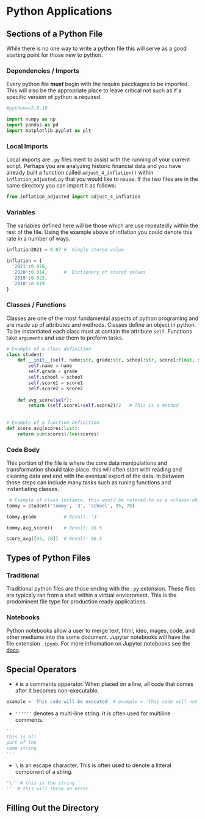 # **Python Applications**

## **Sections of a Python File**
While there is no one way to write a python file this will serve as a good starting point for those new to python.
### **Dependencies / Imports**
Every python file ***must*** begin with the require pacckages to be imported. This will also be the appropriate place to leave critical not such as if a specific version of python is required.
```python
#python==3.8.10

import numpy as np
import pandas as pd
import matplotlib.pyplot as plt
```
### **Local Imports**
Local imports are `.py` files ment to assist with the running of your current script. Perhaps you are analyzing historic financial data and you have already built a function called `adjust_4_inflation()` within `inflation_adjusted.py` that you would like to reuse. If the two files are in the same directory you can import it as follows:
```python
from inflation_adjusted import adjust_4_inflation
```

### Variables
The variables defined here will be those which are use repeatedly within the rest of the file. Using the example above of inflation you could denote this rate in a number of ways.
```python
inflation2021 = 0.07 #  Single stored value

inflation = {
  '2021':0.070,
  '2020':0.014,      #  Dictionary of stored values
  '2019':0.023,
  '2018':0.019
}
```

### Classes / Functions
Classes are one of the most fundamental aspects of python programing and are made up of attributes and methods. Classes define an object in python. To be instantiated each class must at contain the attribute `self`. Functions take `arguments` and use them to preform tasks.
```python
# Example of a class definition
class student:
    def __init__(self, name:str, grade:str, school:str, score1:float, score2:float):   ###
        self.name = name                                                                 #
        self.grade = grade                                                               #  This defines the attributes 
        self.school = school                                                             #
        self.score1 = score1                                                             #
        self.score2 = score2                                                           ###
    
    def avg_score(self):                         
        return (self.score1+self.score2)/2   # This is a method
 
 
# Example of a function definition
def score_avg(scores:list):
    return sum(scores)/len(scores)
```

### Code Body
This portion of the file is where the core data manipulations and transformation should take place. this will often start with reading and cleaning data and end with the eventual export of the data. In between those steps can include many tasks such as runing functions and instantiating classes.
```python
 # Example of class instance, this would be refered to as a <class> object or in this case a student object.
tommy = student('tommy', '3', 'school', 95, 78)

tommy.grade          # Result: '3'

tommy.avg_score()    # Result: 86.5

score_avg([95, 78])  # Result: 86.5
```

## **Types of Python Files**
### **Traditional**
Traditional python files are those ending with the `.py` extension. These files are typicaly ran from a shell within a virtual enviornment. This is the prodominent file type for production ready applications.

### **Notebooks**
Python notebooks allow a user to merge text, html, ideo, mages, code, and other mediums into the some document. Jupyter notebooks will have the file extension `.ipynb`. For more infromation on Jupyter notebooks see the [docs](https://docs.jupyter.org/en/latest/). 



## **Special Operators**
- `#` is a comments opperator. When placed on a line, all code that comes after it becomes non-executable.
```python
example = 'This code will be executed' # example = 'This code will not'
```
- `''''''` denotes a multi-line string. It is often used for multiline comments.
```python
'''
This is all 
part of the 
same string 
'''
```
- `\` is an escape character. This is often used to denote a litteral component of a string.
```python
'\'' # this is the string '
''' # this will throw an error
```

##  **Filling Out the Directory**
